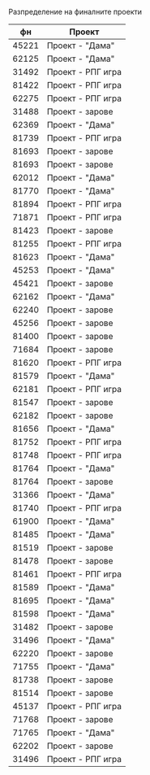 Разпределение на финалните проекти

|фн|Проект|
|-----|--------------|
|45221|Проект - "Дама"|
|62125|Проект - "Дама"|
|31492|Проект - РПГ игра|
|81422|Проект - РПГ игра|
|62275|Проект - РПГ игра|
|31488|Проект - зарове|
|62369|Проект - "Дама"|
|81739|Проект - РПГ игра|
|81693|Проект - зарове|
|81693|Проект - зарове|
|62012|Проект - "Дама"|
|81770|Проект - "Дама"|
|81894|Проект - РПГ игра|
|71871|Проект - РПГ игра|
|81423|Проект - зарове|
|81255|Проект - РПГ игра|
|81623|Проект - "Дама"|
|45253|Проект - "Дама"|
|45421|Проект - зарове|
|62162|Проект - "Дама"|
|62240|Проект - зарове|
|45256|Проект - зарове|
|81400|Проект - зарове|
|71684|Проект - зарове|
|81620|Проект - РПГ игра|
|81579|Проект - "Дама"|
|62181|Проект - РПГ игра|
|81547|Проект - зарове|
|62182|Проект - зарове|
|81656|Проект - "Дама"|
|81752|Проект - РПГ игра|
|81748|Проект - РПГ игра|
|81764|Проект - "Дама"|
|81764|Проект - зарове|
|31366|Проект - "Дама"|
|81740|Проект - РПГ игра|
|61900|Проект - "Дама"|
|81485|Проект - "Дама"|
|81519|Проект - зарове|
|81478|Проект - зарове|
|81461|Проект - РПГ игра|
|81589|Проект - "Дама"|
|81695|Проект - "Дама"|
|81598|Проект - "Дама"|
|31482|Проект - зарове|
|31496|Проект - "Дама"|
|62220|Проект - зарове|
|71755|Проект - "Дама"|
|81738|Проект - зарове|
|81514|Проект - зарове|
|45137|Проект - РПГ игра|
|71768|Проект - зарове|
|71765|Проект - "Дама"|
|62202|Проект - зарове|
|31496|Проект - РПГ игра|




